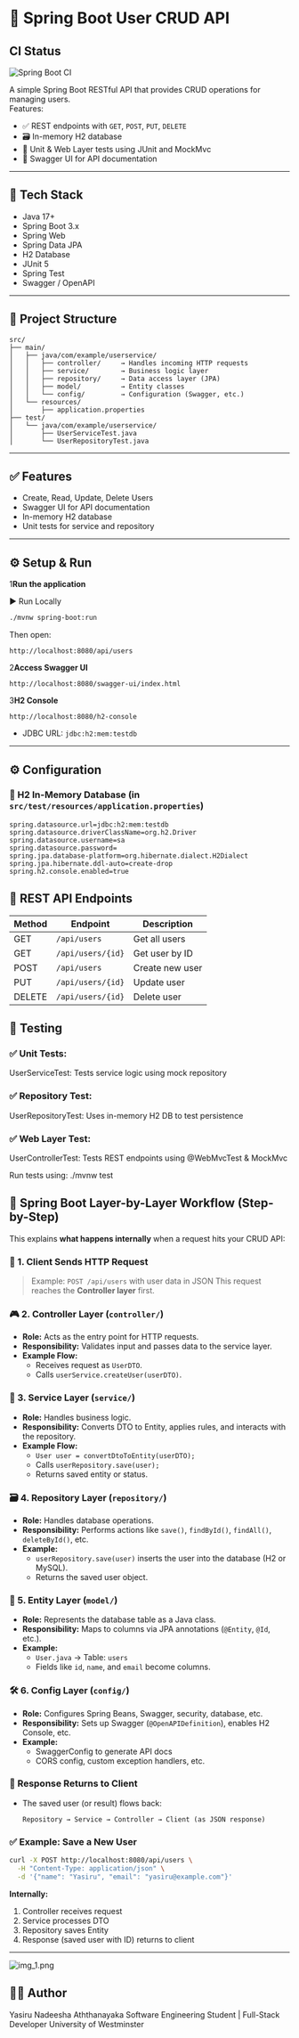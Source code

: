 # 🧩 Spring Boot User CRUD API

## CI Status

![Spring Boot CI](https://github.com/yasirunadeesha/springboot-crud-api/actions/workflows/ci.yml/badge.svg)

A simple Spring Boot RESTful API that provides CRUD operations for managing users.  
Features:
- ✅ REST endpoints with `GET`, `POST`, `PUT`, `DELETE`
- 🗃️ In-memory H2 database
- 🧪 Unit & Web Layer tests using JUnit and MockMvc
- 📘 Swagger UI for API documentation

---

## 🚀 Tech Stack

- Java 17+
- Spring Boot 3.x
- Spring Web
- Spring Data JPA
- H2 Database
- JUnit 5
- Spring Test
- Swagger / OpenAPI

---

## 📂 Project Structure
```
src/
├── main/
│   ├── java/com/example/userservice/
│   │   ├── controller/     → Handles incoming HTTP requests
│   │   ├── service/        → Business logic layer
│   │   ├── repository/     → Data access layer (JPA)
│   │   ├── model/          → Entity classes
│   │   └── config/         → Configuration (Swagger, etc.)
│   └── resources/
│       ├── application.properties
├── test/
│   └── java/com/example/userservice/
│       ├── UserServiceTest.java
│       └── UserRepositoryTest.java
```

---

## ✅ Features
- Create, Read, Update, Delete Users
- Swagger UI for API documentation
- In-memory H2 database
- Unit tests for service and repository

---

## ⚙️ Setup & Run

1**Run the application**

▶️ Run Locally
```bash
./mvnw spring-boot:run
```
Then open:
```
http://localhost:8080/api/users
```

2**Access Swagger UI**
```
http://localhost:8080/swagger-ui/index.html
```

3**H2 Console**
```
http://localhost:8080/h2-console
```
- JDBC URL: `jdbc:h2:mem:testdb`

---


## ⚙️ Configuration

### 🔌 H2 In-Memory Database (in `src/test/resources/application.properties`)
```properties
spring.datasource.url=jdbc:h2:mem:testdb
spring.datasource.driverClassName=org.h2.Driver
spring.datasource.username=sa
spring.datasource.password=
spring.jpa.database-platform=org.hibernate.dialect.H2Dialect
spring.jpa.hibernate.ddl-auto=create-drop
spring.h2.console.enabled=true
```

## 📡 REST API Endpoints

| Method | Endpoint          | Description     |
| ------ | ----------------- | --------------- |
| GET    | `/api/users`      | Get all users   |
| GET    | `/api/users/{id}` | Get user by ID  |
| POST   | `/api/users`      | Create new user |
| PUT    | `/api/users/{id}` | Update user     |
| DELETE | `/api/users/{id}` | Delete user     |


## 🧪 Testing
### ✅ Unit Tests:
UserServiceTest: Tests service logic using mock repository

### ✅ Repository Test:
UserRepositoryTest: Uses in-memory H2 DB to test persistence

### ✅ Web Layer Test:
UserControllerTest: Tests REST endpoints using @WebMvcTest & MockMvc

Run tests using:
./mvnw test


## 🧭 Spring Boot Layer-by-Layer Workflow (Step-by-Step)

This explains **what happens internally** when a request hits your CRUD API:

### 🔁 1. **Client Sends HTTP Request**
> Example: `POST /api/users` with user data in JSON
This request reaches the **Controller layer** first.

### 🎮 2. **Controller Layer (`controller/`)**
- **Role:** Acts as the entry point for HTTP requests.
- **Responsibility:** Validates input and passes data to the service layer.
- **Example Flow:**
    - Receives request as `UserDTO`.
    - Calls `userService.createUser(userDTO)`.

### 🔧 3. **Service Layer (`service/`)**
- **Role:** Handles business logic.
- **Responsibility:** Converts DTO to Entity, applies rules, and interacts with the repository.
- **Example Flow:**
    - `User user = convertDtoToEntity(userDTO);`
    - Calls `userRepository.save(user);`
    - Returns saved entity or status.

### 🗃️ 4. **Repository Layer (`repository/`)**
- **Role:** Handles database operations.
- **Responsibility:** Performs actions like `save()`, `findById()`, `findAll()`, `deleteById()`, etc.
- **Example:**
    - `userRepository.save(user)` inserts the user into the database (H2 or MySQL).
    - Returns the saved user object.

### 🧬 5. **Entity Layer (`model/`)**
- **Role:** Represents the database table as a Java class.
- **Responsibility:** Maps to columns via JPA annotations (`@Entity`, `@Id`, etc.).
- **Example:**
    - `User.java` → Table: `users`
    - Fields like `id`, `name`, and `email` become columns.

### 🛠️ 6. **Config Layer (`config/`)**
- **Role:** Configures Spring Beans, Swagger, security, database, etc.
- **Responsibility:** Sets up Swagger (`@OpenAPIDefinition`), enables H2 Console, etc.
- **Example:**
    - SwaggerConfig to generate API docs
    - CORS config, custom exception handlers, etc.

### 🔁 Response Returns to Client
- The saved user (or result) flows back:
  ```
  Repository → Service → Controller → Client (as JSON response)
  ```

### ✅ Example: Save a New User
```bash
curl -X POST http://localhost:8080/api/users \
  -H "Content-Type: application/json" \
  -d '{"name": "Yasiru", "email": "yasiru@example.com"}'
```
**Internally:**
1. Controller receives request
2. Service processes DTO
3. Repository saves Entity
4. Response (saved user with ID) returns to client

---

![img_1.png](img_1.png)
## 🧑‍💻 Author
Yasiru Nadeesha Aththanayaka
Software Engineering Student | Full-Stack Developer
University of Westminster
